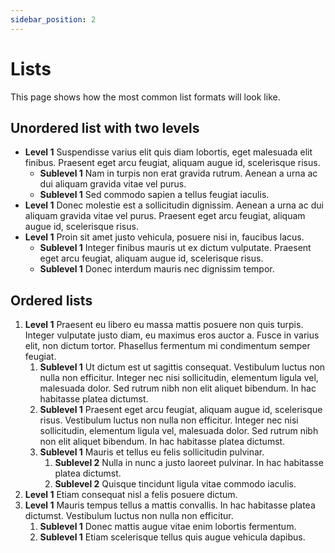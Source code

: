 ```yaml
---
sidebar_position: 2
---
```


# Lists

This page shows how the most common list formats will look like.

## Unordered list with two levels

- **Level 1** Suspendisse varius elit quis diam lobortis, eget malesuada elit finibus. Praesent eget arcu feugiat, aliquam augue id, scelerisque risus.
    - **Sublevel 1** Nam in turpis non erat gravida rutrum. Aenean a urna ac dui aliquam gravida vitae vel purus.
    - **Sublevel 1** Sed commodo sapien a tellus feugiat iaculis.
- **Level 1** Donec molestie est a sollicitudin dignissim. Aenean a urna ac dui aliquam gravida vitae vel purus. Praesent eget arcu feugiat, aliquam augue id, scelerisque risus.
- **Level 1** Proin sit amet justo vehicula, posuere nisi in, faucibus lacus.
    - **Sublevel 1** Integer finibus mauris ut ex dictum vulputate. Praesent eget arcu feugiat, aliquam augue id, scelerisque risus.
    - **Sublevel 1** Donec interdum mauris nec dignissim tempor.

## Ordered lists

1. **Level 1** Praesent eu libero eu massa mattis posuere non quis turpis. Integer vulputate justo diam, eu maximus eros auctor a. Fusce in varius elit, non dictum tortor. Phasellus fermentum mi condimentum semper feugiat.
    1. **Sublevel 1** Ut dictum est ut sagittis consequat. Vestibulum luctus non nulla non efficitur. Integer nec nisi sollicitudin, elementum ligula vel, malesuada dolor. Sed rutrum nibh non elit aliquet bibendum. In hac habitasse platea dictumst. 
    2. **Sublevel 1** Praesent eget arcu feugiat, aliquam augue id, scelerisque risus. Vestibulum luctus non nulla non efficitur. Integer nec nisi sollicitudin, elementum ligula vel, malesuada dolor. Sed rutrum nibh non elit aliquet bibendum. In hac habitasse platea dictumst. 
    3. **Sublevel 1** Mauris et tellus eu felis sollicitudin pulvinar.
        1. **Sublevel 2** Nulla in nunc a justo laoreet pulvinar. In hac habitasse platea dictumst. 
        2. **Sublevel 2** Quisque tincidunt ligula vitae commodo iaculis.
2. **Level 1** Etiam consequat nisl a felis posuere dictum.
3. **Level 1** Mauris tempus tellus a mattis convallis.  In hac habitasse platea dictumst. Vestibulum luctus non nulla non efficitur.
    1. **Sublevel 1** Donec mattis augue vitae enim lobortis fermentum.
    2. **Sublevel 1** Etiam scelerisque tellus quis augue vehicula dapibus.
